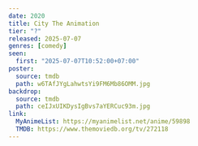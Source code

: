 ```yaml
---
date: 2020
title: City The Animation
tier: "?"
released: 2025-07-07
genres: [comedy]
seen:
  first: "2025-07-07T10:52:00+07:00"
poster:
  source: tmdb
  path: w6TAfJYgLahwtsYi9FM6Mb86OMM.jpg
backdrop:
  source: tmdb
  path: ceIJxUIKDysIgBvs7aYERCuc93m.jpg
link:
  MyAnimeList: https://myanimelist.net/anime/59898
  TMDB: https://www.themoviedb.org/tv/272118
---
```

